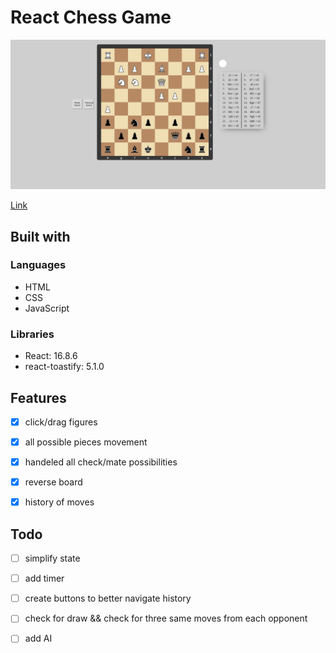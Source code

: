 # React Chess Game

![chess game showcase](https://github.com/Slendos/react-chessGame/blob/master/src/images/chess-project.png)

[Link](https://slendos.github.io/react-chessGame/)

## Built with

### Languages

- HTML
- CSS
- JavaScript

### Libraries

- React: 16.8.6
- react-toastify: 5.1.0

## Features

- [x] click/drag figures

- [x] all possible pieces movement

- [x] handeled all check/mate possibilities

- [x] reverse board

- [x] history of moves

## Todo

- [ ] simplify state

- [ ] add timer

- [ ] create buttons to better navigate history

- [ ] check for draw && check for three same moves from each opponent

- [ ] add AI
